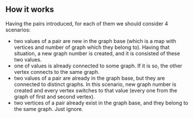 ## How it works

Having the pairs introduced, for each of them we should consider 4 scenarios:
- two values of a pair are new in the graph base (which is a map with vertices and number of graph which they belong to). Having that situation, a new graph number is created, and it is consisted of these two values.
- one of values is already connected to some graph. If it is so, the other vertex connects to the same graph.
- two values of a pair are already in the graph base, but they are connected to distinct graphs. In this scenario, new graph number is created and every vertex switches to that value (every one from the graph of first and second vertex).
- two vertices of a pair already exist in the graph base, and they belong to the same graph. Just ignore.